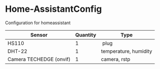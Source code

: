 # Home-AssistantConfig
Configuration for homeassistant

Sensor | Quantity | Type
------------ | ------------- | -------------
HS110 | 1 | plug
DHT-22 | 1 | temperature, humidity
Camera TECHEDGE (onvif) | 1 | camera, rstp
